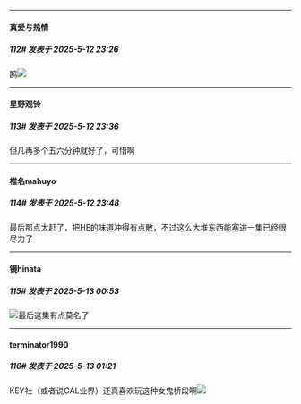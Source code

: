 ﻿
*****

####  真爱与热情  
##### 112#       发表于 2025-5-12 23:26

鸥<img src="https://static.stage1st.com/image/smiley/face2017/138.png" referrerpolicy="no-referrer">


*****

####  星野观铃  
##### 113#       发表于 2025-5-12 23:36

但凡再多个五六分钟就好了，可惜啊


*****

####  椎名mahuyo  
##### 114#       发表于 2025-5-12 23:48

最后那点太赶了，把HE的味道冲得有点散，不过这么大堆东西能塞进一集已经很尽力了


*****

####  镜hinata  
##### 115#       发表于 2025-5-13 00:53

<img src="https://static.stage1st.com/image/smiley/face2017/001.png" referrerpolicy="no-referrer">最后这集有点莫名了


*****

####  terminator1990  
##### 116#       发表于 2025-5-13 01:21

KEY社（或者说GAL业界）还真喜欢玩这种女鬼桥段啊<img src="https://static.stage1st.com/image/smiley/face2017/067.png" referrerpolicy="no-referrer">

